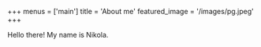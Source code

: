 +++
menus = ['main']
title = 'About me'
featured_image = '/images/pg.jpeg'
+++

Hello there! My name is Nikola.
